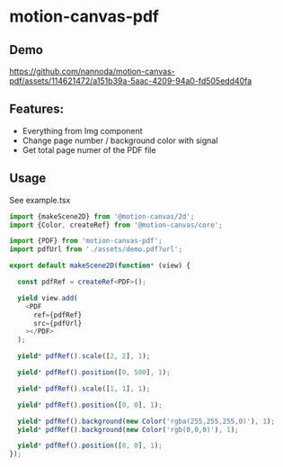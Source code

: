 # motion-canvas-pdf

## Demo



https://github.com/nannoda/motion-canvas-pdf/assets/114621472/a151b39a-5aac-4209-94a0-fd505edd40fa

## Features:

- Everything from Img component
- Change page number / background color with signal
- Get total page numer of the PDF file

## Usage

See example.tsx

```typescript jsx
import {makeScene2D} from '@motion-canvas/2d';
import {Color, createRef} from '@motion-canvas/core';

import {PDF} from 'motion-canvas-pdf';
import pdfUrl from './assets/demo.pdf?url';

export default makeScene2D(function* (view) {

  const pdfRef = createRef<PDF>();

  yield view.add(
    <PDF
      ref={pdfRef}
      src={pdfUrl}
    ></PDF>
  );

  yield* pdfRef().scale([2, 2], 1);

  yield* pdfRef().position([0, 500], 1);

  yield* pdfRef().scale([1, 1], 1);

  yield* pdfRef().position([0, 0], 1);

  yield* pdfRef().background(new Color('rgba(255,255,255,0)'), 1);
  yield* pdfRef().background(new Color('rgb(0,0,0)'), 1);

  yield* pdfRef().position([0, 0], 1);
});
```
